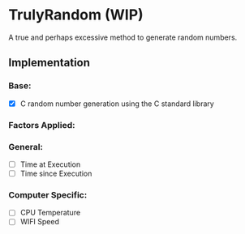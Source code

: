 # TrulyRandom (WIP)
A true and perhaps excessive method to generate random numbers. 

## Implementation

### Base:
- [x] C random number generation using the C standard library

### Factors Applied:

### General:
- [ ] Time at Execution
- [ ] Time since Execution

### Computer Specific:
- [ ] CPU Temperature
- [ ] WIFI Speed
